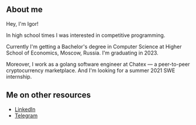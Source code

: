 ## About me

Hey, I'm Igor!

In high school times I was interested in competitive programming.

Currently I'm getting a Bachelor's degree in Computer Science at Higher School of Economics, Moscow, Russia. I'm graduating in 2023.

Moreover, I work as a golang software engineer at Chatex — a peer-to-peer cryptocurrency marketplace. And I'm looking for a summer 2021 SWE internship.

## Me on other resources
- [LinkedIn](https://www.linkedin.com/in/baliukigor)
- [Telegram](https://t.me/lodthe)
